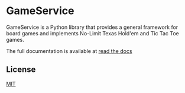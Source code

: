GameService
===========

GameService is a Python library that provides a general framework for board games and implements No-Limit Texas Hold'em
and Tic Tac Toe games.

The full documentation is available at [read the docs](https://gameservice.readthedocs.io/)

License
-------
[MIT](https://choosealicense.com/licenses/mit/)
